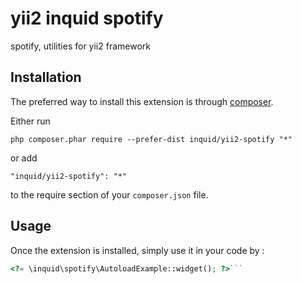 yii2 inquid spotify
===================
spotify, utilities for yii2 framework

Installation
------------

The preferred way to install this extension is through [composer](http://getcomposer.org/download/).

Either run

```
php composer.phar require --prefer-dist inquid/yii2-spotify "*"
```

or add

```
"inquid/yii2-spotify": "*"
```

to the require section of your `composer.json` file.


Usage
-----

Once the extension is installed, simply use it in your code by  :

```php
<?= \inquid\spotify\AutoloadExample::widget(); ?>```